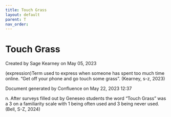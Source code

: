 ```yaml
---
title: Touch Grass
layout: default
parent: T
nav_order:
---
```


# Touch Grass

Created by  Sage Kearney on May 05, 2023

(expression)Term used to express when someone has spent too much time online. “Get off your phone and go touch some grass”. (Kearney, s-z, 2023)

Document generated by Confluence on May 22, 2023 12:37

n. After surveys filled out by Geneseo students the word “Touch Grass” was a 3 on a familiarity scale with 1 being often used and 3 being never used. (Bell, S-Z, 2024)


